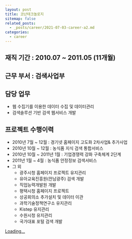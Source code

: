 ```yaml
---
layout: post
title: 코난테크놀로지
sitemap: false
related_posts:
  - _posts/career/2021-07-03-career-a2.md
categories:
  - career
---
```


## 재직 기간 : 2010.07 ~ 2011.05 (11개월)
## 근무 부서 : 검색사업부
## 담당 업무
- 웹 수집기를 이용한 데이터 수집 및 데이터관리
- 검색솔루션 기반 검색 웹서비스 개발

## 프로젝트 수행이력
- 2010년 7월 ~ 12월 : 경기넷 홈페이지 고도화 2차사업& 추가사업
- 2010년 10월 ~ 12월 : 농식품 지식 검색 통합서비스
- 2010년 10월 ~ 2011년 1월 : 기업경쟁력 강화 구축체계 2단계
- 2011년 1월 ~ 4월 : 농식품 안정정보 검색서비스
- 그 외
  - 광주시청 홈페이지 프로젝트 유지관리
  - 유아교육진흥원(전남광주) 검색 개발
  - 직업능력개발원 개발
  - 평택시청 홈페이지 프로젝트
  - 상공회의소 추가설치 및 데이터 이관
  - 과학기술정책연구소 유지관리
  - Kistep 유지관리
  - 수원시청 유지관리
  - 국가대표 포털 검색 개발


<div class="gumroad-product-embed" data-gumroad-product-id="nuOluY"><a href="https://gumroad.com/l/nuOluY">Loading…</a></div>

